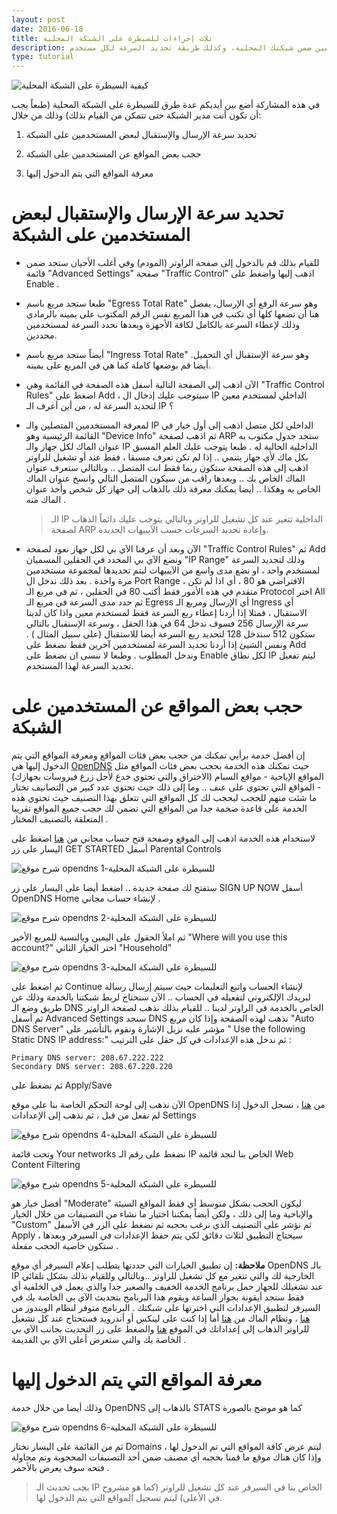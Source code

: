 ```yaml
---
layout: post
date: 2016-06-18
title: ثلاث إجراءات للسيطرة على الشبكة المحلية
description: تعرف كيف يمكنك السيطرة على الشبكة المحلية وعلى المواقع التي يتصفحها المستخدمين ضمن شبكتك المحلية، وكذلك طريقة تحديد السرعة لكل مستخدم
type: tutorial
---
```





![كيفية السيطرة على الشبكة المحلية](/assets/control-local-network.jpg)

في هذه المشاركة أضع بين أيديكم عدة طرق للسيطرة على الشبكة المحلية (طبعاً يجب أن تكون أنت مدير الشبكة حتى تتمكن من القيام بذلك) وذلك من خلال:

1. تحديد سرعة الإرسال والإستقبال لبعض المستخدمين على الشبكة

2. حجب بعض المواقع عن المستخدمين على الشبكة

3. معرفة المواقع التي يتم الدخول إليها

# تحديد سرعة الإرسال والإستقبال لبعض المستخدمين على الشبكة

* للقيام بذلك قم بالدخول إلى صفحة الراوتر (المودم) وفي أغلب الأحيان ستجد ضمن قائمة "Advanced Settings" صفحة "Traffic Control" اذهب إليها واضغط على Enable .

* طبعا ستجد مربع باسم "Egress Total Rate" وهو سرعة الرفع أي الإرسال، يفضل هنا أن تضعها كلها أي تكتب في هذا المربع نفس الرقم المكتوب على يمينه بالرمادي وذلك لإعطاء السرعة بالكامل لكافة الأجهزة وبعدها نحدد السرعة لمستخدمين محددين.

* أيضاً ستجد مربع باسم "Ingress Total Rate" وهو سرعة الإستقبال أي التحميل. أيضا قم بوضعها كاملة كما هي في المربع على يمينه.

* الآن اذهب إلى الصفحة التالية أسفل هذه الصفحة في القائمة وهي "Traffic Control Rules" اضغط على Add ، سيتوجب عليك إدخال ال IP الداخلي لمستخدم معين لتحديد السرعة له ، من أين أعرف الـ IP ؟

* لمعرفة المستخدمين المتصلين والـ IP الداخلي لكل متصل اذهب إلى أول خيار في القائمة الرئيسية وهو "Device Info" ثم اذهب لصفحة ARP ستجد جدول مكتوب به عنوان الماك لكل جهاز والـ IP الداخلية الحالية له . طبعا يتوجب عليك العلم المسبق بكل ماك ﻷي جهاز يتنمي .. إذا لم تكن تعرف مسبقا ، فقط عند أو تشغيل للراوتر اذهب إلى هذه الصفحة ستكون ربما فقط انت المتصل .. وبالتالي ستعرف عنوان الماك الخاص بك .. وبعدها راقب من سيكون المتصل التالي وانسخ عنوان الماك الخاص به وهكذا .. أيضا يمكنك معرفة ذلك بالذهاب إلى جهاز كل شخص وأخذ عنوان الماك منه .

	> الـ IP الداخلية تتغير عند كل تشغيل للراوتر وبالتالي يتوجب عليك دائماً الذهاب لصفحة ARP وإعادة تحديد السرعات حسب الآيبيهات الجديدة.


* الآن وبعد أن عرفنا الآي بي لكل جهاز نعود لصفحة "Traffic Control Rules"  ثم  Add ونضع الآي بي المحدد في الحقلين المسميان "IP Range" وذلك لتحديد السرعة لمستخدم واحد ، او نضع مدى واسع من الآيبيهات ليتم تحديدها لمجموعة مستخدمين مرة واحدة . بعد ذلك ندخل ال Port Range ، الافتراضي هو 80 ، أي اذا لم تكن متقدم في هذه الأمور فقط أكتب 80 في الحقلين ، ثم في مربع الـ Protocol اختر All ثم حدد مدى السرعة في مربع الـ Egress أي الإرسال ومربع الـ Ingress أي الاستقبال ، فمثلا إذا أردنا إعطاء ربع السرعة فقط لمستخدم معين واذا كان لدينا سرعة الإرسال 256 فسوف ندخل 64 في هذا الحقل ، وسرعة الإستقبال بالتالي ستكون 512 سندخل 128 لتحديد ربع السرعة أيضا للاستقبال (على سبيل المثال ) . ونفس الشيئ إذا أردنا تحديد السرعة لمستخدمين آخرين فقط نضغط على Add وندخل المطلوب . وطبعا لا ننسى ان نضغط على Enable لكل نطاق IP ليتم تفعيل تحديد السرعة لهذا المستخدم.

# حجب بعض المواقع عن المستخدمين على الشبكة

إن أفضل خدمة برأيي تمكنك من حجب بعض فئات المواقع ومعرفة المواقع التي يتم الدخول إليها هي [OpenDNS](http://www.opendns.com/)  حيث تمكنك هذه الخدمة بحجب بعض فئات المواقع مثل المواقع الإباحية - مواقع السبام (الاختراق والتي تحتوي خدع ﻷجل زرع فيروسات بجهازك) - المواقع التي تحتوي على عنف .. وما إلى ذلك حيث تحتوي عدد كبير من التصانيف تختار ما شئت منهم للحجب ليحجب لك كل المواقع التي تتعلق بهذا التصنيف حيث تحتوي هذه الخدمة على قاعدة ضخمة جدا من المواقع التي تضمن لك حجب جميع المواقع تقريبا المتعلقة بالتصنيف المختار .

لاستخدام هذه الخدمة اذهب إلى الموقع وصفحة فتح حساب مجاني من [هنا](http://www.opendns.com/home-internet-security/)
اضغط على اليسار على زر GET STARTED أسفل Parental Controls

![شرح موقع opendns للسيطرة على الشبكة المحلية-1](/assets/opendns1.jpg "شرح موقع opendns للسيطرة على الشبكة المحلية-1")


 ستفتح لك صفحة جديدة .. اضغط أيضا على اليسار على زر SIGN UP NOW أسفل OpenDNS Home لإنشاء حساب مجاني .

![شرح موقع opendns للسيطرة على الشبكة المحلية-2](/assets/opendns2.jpg "شرح موقع opendns للسيطرة على الشبكة المحلية-2")

 ثم املأ الحقول على اليمين وبالنسبة للمربع الأخير "Where will you use this account?" اختر الخيار الثاني "Household"

![شرح موقع opendns للسيطرة على الشبكة المحلية-3](/assets/opendns3.jpg "شرح موقع opendns للسيطرة على الشبكة المحلية-3")

ثم اضغط على Continue لإنشاء الحساب واتبع التعليمات حيث سيتم إرسال رسالة لبريدك الإلكتروني لتفعيله في الحساب ..
الآن سنحتاج لربط شبكتنا بالخدمة وذلك عن طريق وضع الـ DNS الخاص بالخدمة في الراوتر لدينا .. للقيام بذلك نذهب لصفحة الراوتر ثم أسفل Advanced Settings سنجد DNS نذهب لهذه الصفحة وإذا كان مربع "Auto DNS Server" مؤشر عليه نزيل الإشارة ونقوم بالتأشير على " Use the following Static DNS IP address:" ثم ندخل هذه الإعدادات في كل حقل على الترتيب :

    Primary DNS server: 208.67.222.222
    Secondary DNS server: 208.67.220.220


ثم نضغط على Apply/Save

الآن نذهب إلى لوحة التحكم الخاصة بنا على موقع OpenDNS من [هنا](http://dashboard.opendns.com/)  ، نسجل الدخول إذا لم نفعل من قبل ، ثم نذهب إلى الإعدادات Settings

![شرح موقع opendns للسيطرة على الشبكة المحلية-4](/assets/opendns4.jpg "شرح موقع opendns للسيطرة على الشبكة المحلية-4")

وتحت قائمة Your networks نضغط على رقم الـ IP الخاص بنا لنجد قائمة Web Content Filtering 

![شرح موقع opendns للسيطرة على الشبكة المحلية-5](/assets/opendns5.jpg "شرح موقع opendns للسيطرة على الشبكة المحلية-5")

أفضل خيار هو "Moderate" ليكون الحجب بشكل متوسط أي فقط المواقع السيئة والإباحية وما إلى ذلك ، ولكن أيضاً يمكننا اختيار ما نشاء من التصنيفات من خلال الخيار "Custom" ثم نؤشر على التصنيف الذي نرغب بحجبه ثم نضغط على الزر في الأسفل Apply ، سيحتاج التطبيق لثلاث دقائق لكي يتم حفظ الإعدادات في السيرفر وبعدها ستكون خاصية الحجب مفعلة .

**ملاحظة:** إن تطبيق الخيارات التي حددتها يتطلب إعلام السيرفر أي موقع OpenDNS بالـ IP الخارجية لك والتي تتغير مع كل تشغيل للراوتر ..وبالتالي وللقيام بذلك بشكل تلقائي عند تشغيلك للجهاز حمل برنامج الخدمة الخفيف والصغير جدا والذي يعمل في الخلفية أي فقط ستجد أيقونة بجوار الساعة ويقوم هذا البرنامج بتحديث الآي بي الخاصة بك في السيرفر لتطبيق الإعدادات التي اخترتها على شبكتك . 
البرنامج متوفر لنظام الويندوز من [هنا](https://www.opendns.com/download/windows) ، ونظام الماك من [هنا](https://www.opendns.com/download/mac) 
أما إذا كنت على لينكس أو أندرويد فستحتاج عند كل تشغيل للراوتر الذهاب إلى إعداداتك في الموقع [هنا](https://dashboard.opendns.com/settings/) والضغط على زر التحديث بجانب الآي بي الخاصة بك والتي ستعرض أعلى الآي بي القديمة . 

# معرفة المواقع التي يتم الدخول إليها

وذلك أيضا من خلال خدمة OpenDNS بالذهاب إلى STATS كما هو موضح بالصورة

![شرح موقع opendns للسيطرة على الشبكة المحلية-6](/assets/opendns6.jpg "شرح موقع opendns للسيطرة على الشبكة المحلية-6")

ثم من القائمة على اليسار نختار Domains ليتم عرض كافة المواقع التي تم الدخول لها ، وإذا كان هناك موقع ما قمنا بحجبه أي مصنف ضمن أحد التصنيفات المحجوبة وتم محاولة فتحه سوف يعرض بالأحمر .

> يجب تحديث الـ IP الخاص بنا في السيرفر عند كل تشغيل للراوتر (كما هو مشروح في الأعلى) ليتم تسجيل المواقع التي يتم الدخول لها. 